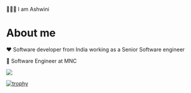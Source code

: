 🙋🏻‍♀️ I am Ashwini 

# About me 
 
❤️ Software developer from India working as a Senior Software engineer

💼 Software Engineer at MNC 

![](https://komarev.com/ghpvc/?username=your-github-ashu23queen) 

[![trophy](https://github-profile-trophy.vercel.app/?username=ashu23queen&theme=onedark)](https://github.com/ashu23queen/github-profile-trophy)
